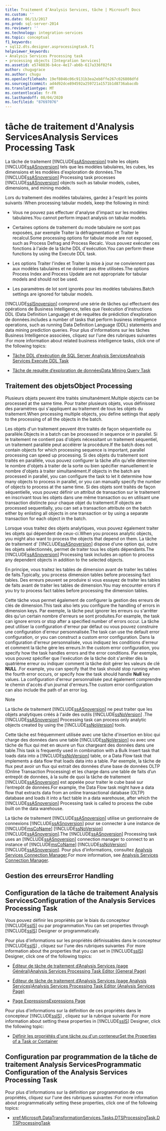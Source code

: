 ```yaml
---
title: Traitement d’Analysis Services, tâche | Microsoft Docs
ms.custom: ''
ms.date: 06/13/2017
ms.prod: sql-server-2014
ms.reviewer: ''
ms.technology: integration-services
ms.topic: conceptual
f1_keywords:
- sql12.dts.designer.asprocessingtask.f1
helpviewer_keywords:
- Analysis Services Processing task
- processing objects [Integration Services]
ms.assetid: e5748836-b4ce-4e17-ab6b-617a336f02f4
author: chugugrace
ms.author: chugu
ms.openlocfilehash: 19ef8046c06c9131b3ea2eb8ffe267c026808dfd
ms.sourcegitcommit: ad4d92dce894592a259721a1571b1d8736abacdb
ms.translationtype: MT
ms.contentlocale: fr-FR
ms.lasthandoff: 08/04/2020
ms.locfileid: "87697076"
---
```

# <a name="analysis-services-processing-task"></a><span data-ttu-id="a2fc0-102">tâche de traitement d'Analysis Services</span><span class="sxs-lookup"><span data-stu-id="a2fc0-102">Analysis Services Processing Task</span></span>
  <span data-ttu-id="a2fc0-103">La tâche de traitement [!INCLUDE[ssASnoversion](../../includes/ssasnoversion-md.md)] traite les objets [!INCLUDE[ssASnoversion](../../includes/ssasnoversion-md.md)] tels que les modèles tabulaires, les cubes, les dimensions et les modèles d'exploration de données.</span><span class="sxs-lookup"><span data-stu-id="a2fc0-103">The [!INCLUDE[ssASnoversion](../../includes/ssasnoversion-md.md)] Processing task processes [!INCLUDE[ssASnoversion](../../includes/ssasnoversion-md.md)] objects such as tabular models, cubes, dimensions, and mining models.</span></span>  
  
 <span data-ttu-id="a2fc0-104">Lors du traitement des modèles tabulaires, gardez à l'esprit les points suivants :</span><span class="sxs-lookup"><span data-stu-id="a2fc0-104">When processing tabular models, keep the following in mind:</span></span>  
  
-   <span data-ttu-id="a2fc0-105">Vous ne pouvez pas effectuer d'analyse d'impact sur les modèles tabulaires.</span><span class="sxs-lookup"><span data-stu-id="a2fc0-105">You cannot perform impact analysis on tabular models.</span></span>  
  
-   <span data-ttu-id="a2fc0-106">Certaines options de traitement du mode tabulaire ne sont pas exposées, par exemple Traiter la défragmentation et Traiter le recalcul.</span><span class="sxs-lookup"><span data-stu-id="a2fc0-106">Some processing options for tabular mode are not exposed, such as Process Defrag and Process Recalc.</span></span> <span data-ttu-id="a2fc0-107">Vous pouvez exécuter ces fonctions à l'aide de la tâche DDL d'exécution.</span><span class="sxs-lookup"><span data-stu-id="a2fc0-107">You can perform these functions by using the Execute DDL task.</span></span>  
  
-   <span data-ttu-id="a2fc0-108">Les options Traiter l'index et Traiter la mise à jour ne conviennent pas aux modèles tabulaires et ne doivent pas être utilisées.</span><span class="sxs-lookup"><span data-stu-id="a2fc0-108">The options Process Index and Process Update are not appropriate for tabular models and should not be used.</span></span>  
  
-   <span data-ttu-id="a2fc0-109">Les paramètres de lot sont ignorés pour les modèles tabulaires.</span><span class="sxs-lookup"><span data-stu-id="a2fc0-109">Batch settings are ignored for tabular models.</span></span>  
  
 [!INCLUDE[ssISnoversion](../../includes/ssisnoversion-md.md)] <span data-ttu-id="a2fc0-110">comprend une série de tâches qui effectuent des opérations de Business Intelligence, telles que l’exécution d’instructions DDL (Data Definition Language) et de requêtes de prédiction d’exploration de données.</span><span class="sxs-lookup"><span data-stu-id="a2fc0-110">includes a number of tasks that perform business intelligence operations, such as running Data Definition Language (DDL) statements and data mining prediction queries.</span></span> <span data-ttu-id="a2fc0-111">Pour plus d'informations sur les tâches Business Intelligence associées, cliquez sur l'une des rubriques suivantes :</span><span class="sxs-lookup"><span data-stu-id="a2fc0-111">For more information about related business intelligence tasks, click one of the following topics:</span></span>  
  
-   [<span data-ttu-id="a2fc0-112">Tâche DDL d’exécution de SQL Server Analysis Services</span><span class="sxs-lookup"><span data-stu-id="a2fc0-112">Analysis Services Execute DDL Task</span></span>](analysis-services-execute-ddl-task.md)  
  
-   [<span data-ttu-id="a2fc0-113">Tâche de requête d’exploration de données</span><span class="sxs-lookup"><span data-stu-id="a2fc0-113">Data Mining Query Task</span></span>](data-mining-query-task.md)  
  
## <a name="object-processing"></a><span data-ttu-id="a2fc0-114">Traitement des objets</span><span class="sxs-lookup"><span data-stu-id="a2fc0-114">Object Processing</span></span>  
 <span data-ttu-id="a2fc0-115">Plusieurs objets peuvent être traités simultanément.</span><span class="sxs-lookup"><span data-stu-id="a2fc0-115">Multiple objects can be processed at the same time.</span></span> <span data-ttu-id="a2fc0-116">Pour traiter plusieurs objets, vous définissez des paramètres qui s'appliquent au traitement de tous les objets du traitement.</span><span class="sxs-lookup"><span data-stu-id="a2fc0-116">When processing multiple objects, you define settings that apply to the processing of all the objects in the batch.</span></span>  
  
 <span data-ttu-id="a2fc0-117">Les objets d'un traitement peuvent être traités de façon séquentielle ou parallèle.</span><span class="sxs-lookup"><span data-stu-id="a2fc0-117">Objects in a batch can be processed in sequence or in parallel.</span></span> <span data-ttu-id="a2fc0-118">Si le traitement ne contient pas d'objets nécessitant un traitement séquentiel, un traitement parallèle peut accélérer la procédure.</span><span class="sxs-lookup"><span data-stu-id="a2fc0-118">If the batch does not contain objects for which processing sequence is important, parallel processing can speed up processing.</span></span> <span data-ttu-id="a2fc0-119">Si des objets du traitement sont traités en parallèle, vous pouvez configurer la tâche afin qu'elle détermine le nombre d'objets à traiter de la sorte ou bien spécifier manuellement le nombre d'objets à traiter simultanément.</span><span class="sxs-lookup"><span data-stu-id="a2fc0-119">If objects in the batch are processed in parallel, you can configure the task to let it determine how many objects to process in parallel, or you can manually specify the number of objects to process at the same time.</span></span> <span data-ttu-id="a2fc0-120">Si des objets sont traités de façon séquentielle, vous pouvez définir un attribut de transaction sur le traitement en inscrivant tous les objets dans une même transaction ou en utilisant une transaction distincte pour chaque objet du traitement.</span><span class="sxs-lookup"><span data-stu-id="a2fc0-120">If objects are processed sequentially, you can set a transaction attribute on the batch either by enlisting all objects in one transaction or by using a separate transaction for each object in the batch.</span></span>  
  
 <span data-ttu-id="a2fc0-121">Lorsque vous traitez des objets analytiques, vous pouvez également traiter les objets qui dépendent de ceux-ci.</span><span class="sxs-lookup"><span data-stu-id="a2fc0-121">When you process analytic objects, you might also want to process the objects that depend on them.</span></span> <span data-ttu-id="a2fc0-122">La tâche de traitement d' [!INCLUDE[ssASnoversion](../../includes/ssasnoversion-md.md)] dispose d'une option qui, outre les objets sélectionnés, permet de traiter tous les objets dépendants.</span><span class="sxs-lookup"><span data-stu-id="a2fc0-122">The [!INCLUDE[ssASnoversion](../../includes/ssasnoversion-md.md)] Processing task includes an option to process any dependent objects in addition to the selected objects.</span></span>  
  
 <span data-ttu-id="a2fc0-123">En principe, vous traitez les tables de dimension avant de traiter les tables de faits.</span><span class="sxs-lookup"><span data-stu-id="a2fc0-123">Typically, you process dimension tables before processing fact tables.</span></span> <span data-ttu-id="a2fc0-124">Des erreurs peuvent se produire si vous essayez de traiter les tables de faits avant de traiter les tables de dimension.</span><span class="sxs-lookup"><span data-stu-id="a2fc0-124">You may encounter errors if you try to process fact tables before processing the dimension tables.</span></span>  
  
 <span data-ttu-id="a2fc0-125">Cette tâche vous permet également de configurer la gestion des erreurs de clés de dimension.</span><span class="sxs-lookup"><span data-stu-id="a2fc0-125">This task also lets you configure the handling of errors in dimension keys.</span></span> <span data-ttu-id="a2fc0-126">Par exemple, la tâche peut ignorer les erreurs ou s'arrêter dès qu'un certain nombre d'erreurs se sont produites.</span><span class="sxs-lookup"><span data-stu-id="a2fc0-126">For example, the task can ignore errors or stop after a specified number of errors occur.</span></span> <span data-ttu-id="a2fc0-127">La tâche peut utiliser la configuration d'erreur par défaut ou vous pouvez construire une configuration d'erreur personnalisée.</span><span class="sxs-lookup"><span data-stu-id="a2fc0-127">The task can use the default error configuration, or you can construct a custom error configuration.</span></span> <span data-ttu-id="a2fc0-128">Dans la configuration d'erreur personnalisée, vous indiquez les conditions d'erreur et comment la tâche gère les erreurs.</span><span class="sxs-lookup"><span data-stu-id="a2fc0-128">In the custom error configuration, you specify how the task handles errors and the error conditions.</span></span> <span data-ttu-id="a2fc0-129">Par exemple, vous pouvez spécifier que l'exécution de la tâche doit s'arrêter dès la quatrième erreur ou indiquer comment la tâche doit gérer les valeurs de clé **NULL** .</span><span class="sxs-lookup"><span data-stu-id="a2fc0-129">For example, you can specify that the task should stop running when the fourth error occurs, or specify how the task should handle **Null** key values.</span></span> <span data-ttu-id="a2fc0-130">La configuration d'erreur personnalisée peut également comprendre le chemin d'accès d'un journal d'erreurs.</span><span class="sxs-lookup"><span data-stu-id="a2fc0-130">The custom error configuration can also include the path of an error log.</span></span>  
  
> [!NOTE]  
>  <span data-ttu-id="a2fc0-131">La tâche de traitement [!INCLUDE[ssASnoversion](../../includes/ssasnoversion-md.md)] ne peut traiter que les objets analytiques créés à l'aide des outils [!INCLUDE[ssNoVersion](../../includes/ssnoversion-md.md)] .</span><span class="sxs-lookup"><span data-stu-id="a2fc0-131">The [!INCLUDE[ssASnoversion](../../includes/ssasnoversion-md.md)] Processing task can process only analytic objects created by using the [!INCLUDE[ssNoVersion](../../includes/ssnoversion-md.md)] tools.</span></span>  
  
 <span data-ttu-id="a2fc0-132">Cette tâche est fréquemment utilisée avec une tâche d'insertion en bloc qui charge des données dans une table [!INCLUDE[ssNoVersion](../../includes/ssnoversion-md.md)] ou avec une tâche de flux qui met en œuvre un flux chargeant des données dans une table.</span><span class="sxs-lookup"><span data-stu-id="a2fc0-132">This task is frequently used in combination with a Bulk Insert task that loads data into a [!INCLUDE[ssNoVersion](../../includes/ssnoversion-md.md)] table, or a Data Flow task that implements a data flow that loads data into a table.</span></span> <span data-ttu-id="a2fc0-133">Par exemple, la tâche de flux peut avoir un flux qui extrait des données d’une base de données OLTP (Online Transaction Processing) et les charge dans une table de faits d’un entrepôt de données, à la suite de quoi la tâche de traitement [!INCLUDE[ssASnoversion](../../includes/ssasnoversion-md.md)] est appelée pour traiter le cube basé sur l’entrepôt de données.</span><span class="sxs-lookup"><span data-stu-id="a2fc0-133">For example, the Data Flow task might have a data flow that extracts data from an online transactional database (OLTP) database and loads it into a fact table in a data warehouse, after which the [!INCLUDE[ssASnoversion](../../includes/ssasnoversion-md.md)] Processing task is called to process the cube built on the data warehouse.</span></span>  
  
 <span data-ttu-id="a2fc0-134">La tâche de traitement [!INCLUDE[ssASnoversion](../../includes/ssasnoversion-md.md)] utilise un gestionnaire de connexions [!INCLUDE[ssASnoversion](../../includes/ssasnoversion-md.md)] pour se connecter à une instance de [!INCLUDE[msCoName](../../includes/msconame-md.md)] [!INCLUDE[ssNoVersion](../../includes/ssnoversion-md.md)] [!INCLUDE[ssASnoversion](../../includes/ssasnoversion-md.md)].</span><span class="sxs-lookup"><span data-stu-id="a2fc0-134">The [!INCLUDE[ssASnoversion](../../includes/ssasnoversion-md.md)] Processing task uses an [!INCLUDE[ssASnoversion](../../includes/ssasnoversion-md.md)] connection manager to connect to an instance of [!INCLUDE[msCoName](../../includes/msconame-md.md)] [!INCLUDE[ssNoVersion](../../includes/ssnoversion-md.md)] [!INCLUDE[ssASnoversion](../../includes/ssasnoversion-md.md)].</span></span> <span data-ttu-id="a2fc0-135">Pour plus d'informations, consultez [Analysis Services Connection Manager](../connection-manager/analysis-services-connection-manager.md).</span><span class="sxs-lookup"><span data-stu-id="a2fc0-135">For more information, see [Analysis Services Connection Manager](../connection-manager/analysis-services-connection-manager.md).</span></span>  
  
## <a name="error-handling"></a><span data-ttu-id="a2fc0-136">Gestion des erreurs</span><span class="sxs-lookup"><span data-stu-id="a2fc0-136">Error Handling</span></span>  
  
## <a name="configuration-of-the-analysis-services-processing-task"></a><span data-ttu-id="a2fc0-137">Configuration de la tâche de traitement Analysis Services</span><span class="sxs-lookup"><span data-stu-id="a2fc0-137">Configuration of the Analysis Services Processing Task</span></span>  
 <span data-ttu-id="a2fc0-138">Vous pouvez définir les propriétés par le biais du concepteur [!INCLUDE[ssIS](../../includes/ssis-md.md)] ou par programmation.</span><span class="sxs-lookup"><span data-stu-id="a2fc0-138">You can set properties through [!INCLUDE[ssIS](../../includes/ssis-md.md)] Designer or programmatically.</span></span>  
  
 <span data-ttu-id="a2fc0-139">Pour plus d'informations sur les propriétés définissables dans le concepteur [!INCLUDE[ssIS](../../includes/ssis-md.md)] , cliquez sur l'une des rubriques suivantes :</span><span class="sxs-lookup"><span data-stu-id="a2fc0-139">For more information about the properties that you can set in [!INCLUDE[ssIS](../../includes/ssis-md.md)] Designer, click one of the following topics:</span></span>  
  
-   [<span data-ttu-id="a2fc0-140">Éditeur de tâche de traitement d’Analysis Services &#40;page Général&#41;</span><span class="sxs-lookup"><span data-stu-id="a2fc0-140">Analysis Services Processing Task Editor &#40;General Page&#41;</span></span>](../general-page-of-integration-services-designers-options.md)  
  
-   [<span data-ttu-id="a2fc0-141">Éditeur de tâche de traitement d’Analysis Services &#40;page Analysis Services&#41;</span><span class="sxs-lookup"><span data-stu-id="a2fc0-141">Analysis Services Processing Task Editor &#40;Analysis Services Page&#41;</span></span>](../analysis-services-processing-task-editor-analysis-services-page.md)  
  
-   [<span data-ttu-id="a2fc0-142">Page Expressions</span><span class="sxs-lookup"><span data-stu-id="a2fc0-142">Expressions Page</span></span>](../expressions/expressions-page.md)  
  
 <span data-ttu-id="a2fc0-143">Pour plus d'informations sur la définition de ces propriétés dans le concepteur [!INCLUDE[ssIS](../../includes/ssis-md.md)] , cliquez sur la rubrique suivante :</span><span class="sxs-lookup"><span data-stu-id="a2fc0-143">For more information about setting these properties in [!INCLUDE[ssIS](../../includes/ssis-md.md)] Designer, click the following topic:</span></span>  
  
-   [<span data-ttu-id="a2fc0-144">Définir les propriétés d'une tâche ou d'un conteneur</span><span class="sxs-lookup"><span data-stu-id="a2fc0-144">Set the Properties of a Task or Container</span></span>](../set-the-properties-of-a-task-or-container.md)  
  
## <a name="programmatic-configuration-of-the-analysis-services-processing-task"></a><span data-ttu-id="a2fc0-145">Configuration par programmation de la tâche de traitement Analysis Services</span><span class="sxs-lookup"><span data-stu-id="a2fc0-145">Programmatic Configuration of the Analysis Services Processing Task</span></span>  
 <span data-ttu-id="a2fc0-146">Pour plus d'informations sur la définition par programmation de ces propriétés, cliquez sur l'une des rubriques suivantes :</span><span class="sxs-lookup"><span data-stu-id="a2fc0-146">For more information about programmatically setting these properties, click one of the following topics:</span></span>  
  
-   <xref:Microsoft.DataTransformationServices.Tasks.DTSProcessingTask.DTSProcessingTask>  
  
  
